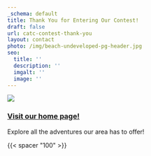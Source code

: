```yaml
---
_schema: default
title: Thank You for Entering Our Contest!
draft: false
url: catc-contest-thank-you
layout: contact
photo: /img/beach-undeveloped-pg-header.jpg
seo:
  title: ''
  description: ''
  imgalt: ''
  image: ''
---
```

![](/img/thankyou-graphic-text-red.jpg)

### [Visit our home page!](/)

Explore all the adventures our area has to offer!

{{< spacer "100" >}}